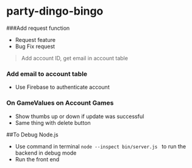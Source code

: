 # party-dingo-bingo

###Add request function
- Request feature
- Bug Fix request
>Add account ID, get email in account table

### Add email to account table
- Use Firebase to authenticate account

### On GameValues on Account Games
- Show thumbs up or down if update was successful
- Same thing with delete button

##To Debug Node.js
- Use command in terminal `node --inspect bin/server.js ` to run the backend in debug mode
- Run the front end